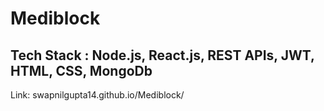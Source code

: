 # Mediblock
## Tech Stack : Node.js, React.js, REST APIs, JWT, HTML, CSS, MongoDb
Link: swapnilgupta14.github.io/Mediblock/
